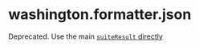 # washington.formatter.json

Deprecated. Use the main [`suiteResult` directly](https://github.com/xaviervia/washington)
